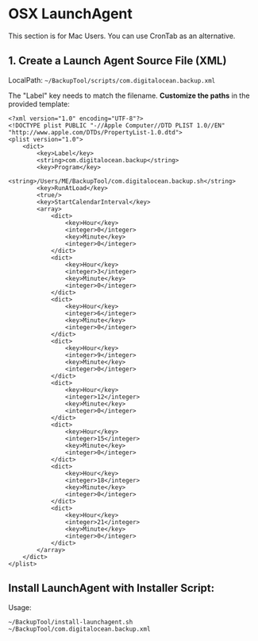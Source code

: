 # OSX LaunchAgent
This section is for Mac Users.  You can use CronTab as an alternative.

## 1. Create a Launch Agent Source File (XML)
LocalPath: `~/BackupTool/scripts/com.digitalocean.backup.xml`

The "Label" key needs to match the filename.
**Customize the paths** in the provided template:
```
<?xml version="1.0" encoding="UTF-8"?>
<!DOCTYPE plist PUBLIC "-//Apple Computer//DTD PLIST 1.0//EN" "http://www.apple.com/DTDs/PropertyList-1.0.dtd">
<plist version="1.0">
    <dict>
        <key>Label</key>
        <string>com.digitalocean.backup</string>
        <key>Program</key>
        <string>/Users/ME/BackupTool/com.digitalocean.backup.sh</string>
        <key>RunAtLoad</key>
        <true/>
        <key>StartCalendarInterval</key>
        <array>
            <dict>
                <key>Hour</key>
                <integer>0</integer>
                <key>Minute</key>
                <integer>0</integer>
            </dict>
            <dict>
                <key>Hour</key>
                <integer>3</integer>
                <key>Minute</key>
                <integer>0</integer>
            </dict>
            <dict>
                <key>Hour</key>
                <integer>6</integer>
                <key>Minute</key>
                <integer>0</integer>
            </dict>
            <dict>
                <key>Hour</key>
                <integer>9</integer>
                <key>Minute</key>
                <integer>0</integer>
            </dict>
            <dict>
                <key>Hour</key>
                <integer>12</integer>
                <key>Minute</key>
                <integer>0</integer>
            </dict>
            <dict>
                <key>Hour</key>
                <integer>15</integer>
                <key>Minute</key>
                <integer>0</integer>
            </dict>
            <dict>
                <key>Hour</key>
                <integer>18</integer>
                <key>Minute</key>
                <integer>0</integer>
            </dict>
            <dict>
                <key>Hour</key>
                <integer>21</integer>
                <key>Minute</key>
                <integer>0</integer>
            </dict>
        </array>
    </dict>
</plist>

```

## Install LaunchAgent with Installer Script:

Usage: 

```
~/BackupTool/install-launchagent.sh ~/BackupTool/com.digitalocean.backup.xml
```
